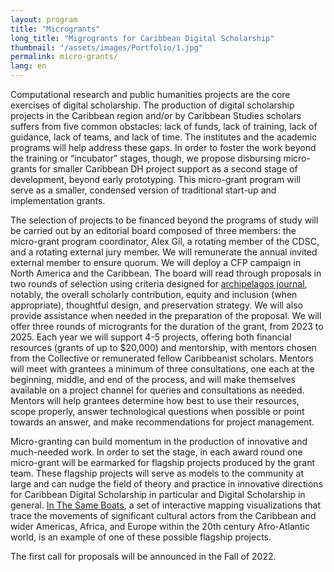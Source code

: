 ```yaml
---
layout: program
title: "Microgrants"
long_title: "Migrogrants for Caribbean Digital Scholarship"
thumbnail: "/assets/images/Portfolio/1.jpg"
permalink: micro-grants/
lang: en
---
```


<div class="portfolio-details">
    <p>Computational research and public humanities projects are the core exercises of digital scholarship. The production of digital scholarship projects in the Caribbean region and/or by Caribbean Studies scholars suffers from five common obstacles: lack of funds, lack of training, lack of guidance, lack of teams, and lack of time. The institutes and the academic programs will help address these gaps. In order to foster the work beyond the training or “incubator” stages, though, we propose disbursing micro-grants for smaller Caribbean DH project support as a second stage of development, beyond early prototyping. This micro-grant program will serve as a smaller, condensed version of traditional start-up and implementation grants. 
</p>
    <p>The selection of projects to be financed beyond the programs of study will be carried out by an editorial board composed of three members: the micro-grant program coordinator, Alex Gil, a rotating member of the CDSC, and a rotating external jury member. We will remunerate the annual invited external member to ensure quorum. We will deploy a CFP campaign in North America and the Caribbean. The board will read through proposals in two rounds of selection using criteria designed for <a href="https://archipelagosjournal.org/reviewers.html" target="_blank">archipelagos journal</a>, notably, the overall scholarly contribution, equity and inclusion (when appropriate), thoughtful design, and preservation strategy. We will also provide assistance when needed in the preparation of the proposal. We will offer three rounds of microgrants for the duration of the grant, from 2023 to 2025. Each year we will support 4-5 projects, offering both financial resources (grants of up to $20,000) and mentorship, with mentors chosen from the Collective or remunerated fellow Caribbeanist scholars. Mentors will meet with grantees a minimum of three consultations, one each at the beginning, middle, and end of the process, and will make themselves available on a project channel for queries and consultations as needed. Mentors will help grantees determine how best to use their resources, scope properly, answer technological questions when possible or point towards an answer, and make recommendations for project management. </p>
    <p>Micro-granting can build momentum in the production of innovative and much-needed work. In order to set the stage, in each award round one micro-grant will be earmarked for flagship projects produced by the grant team. These flagship projects will serve as models to the community at large and can nudge the field of theory and practice in innovative directions for Caribbean Digital Scholarship in particular and Digital Scholarship in general. <a href="https://sameboats.org/" target="_blank">In The Same Boats</a>, a set of interactive mapping visualizations that trace the movements of significant cultural actors from the Caribbean and wider Americas, Africa, and Europe within the 20th century Afro-Atlantic world, is an example of one of these possible flagship projects.</p>
    <p>The first call for proposals will be announced in the Fall of 2022.</p>
</div>
